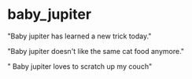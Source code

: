 # baby_jupiter

"Baby jupiter has learned a new trick today."

"Baby jupiter doesn't like the same cat food anymore."

" Baby jupiter loves to scratch up my couch"